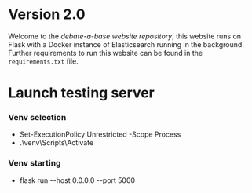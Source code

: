 # Version 2.0
Welcome to the *debate-a-base website repository*, this website runs on Flask with a Docker instance of Elasticsearch running in the background. Further requirements to run this website can be found in the `requirements.txt` file.

# Launch testing server
### Venv selection
- Set-ExecutionPolicy Unrestricted -Scope Process 
- .\venv\Scripts\Activate

### Venv starting
- flask run --host 0.0.0.0 --port 5000